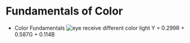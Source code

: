 # Fundamentals of Color

*   Color Fundamentals
    ![eye receive different color light](https://mmbiz.qlogo.cn/mmbiz/gPQ4sPKNQMxmI580GIcQjoQCYiaCc1gf0VnaGKMEzmq1BYpqBIUuzlRU3x4CuFSygNTbUMxhpWF1uC5RCNwnauw/0?wx_fmt=png)
    Y = 0.299R + 0.587G + 0.114B
